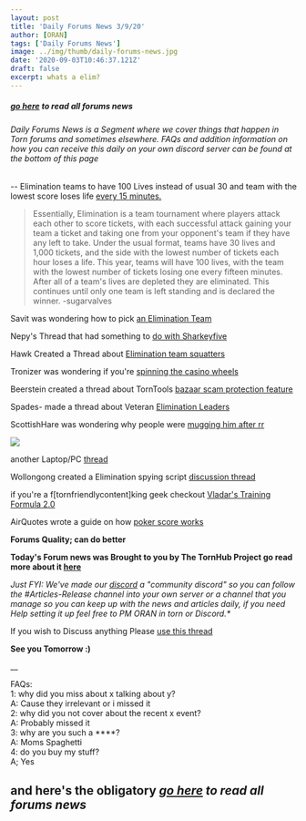 ```yaml
---
layout: post
title: 'Daily Forums News 3/9/20'
author: [ORAN]
tags: ['Daily Forums News']
image: ../img/thumb/daily-forums-news.jpg
date: '2020-09-03T10:46:37.121Z'
draft: false
excerpt: whats a elim?
---
```


##### _[go here](../../tags/daily-forums-news/) to read all forums news_   



###### Daily Forums News is a Segment where we cover things that happen in Torn forums and sometimes elsewhere. FAQs and addition information on how you can receive this daily on your own discord server can be found at the bottom of this page

--
Elimination teams to have 100 Lives instead of usual 30 and team with the lowest score loses life [every 15 minutes.](https://www.torn.com/newspaper.php#!/articles/1971)  
>Essentially, Elimination is a team tournament where players attack each other to score tickets, with each successful attack gaining your team a ticket and taking one from your opponent's team if they have any left to take. Under the usual format, teams have 30 lives and 1,000 tickets, and the side with the lowest number of tickets each hour loses a life. This year, teams will have 100 lives, with the team with the lowest number of tickets losing one every fifteen minutes. After all of a team's lives are depleted they are eliminated. This continues until only one team is left standing and is declared the winner. -sugarvalves  

Savit was wondering how to pick [an Elimination Team](https://www.torn.com/forums.php#/p=threads&f=2&t=16183352&b=0&a=0)   

Nepy's Thread that had something to [do with Sharkeyfive](https://www.torn.com/forums.php#/p=threads&f=2&t=16183241&b=0&a=0)  

Hawk Created a Thread about [Elimination team squatters](https://www.torn.com/forums.php#/p=threads&f=2&t=16183370&b=0&a=0)   

Tronizer was wondering if you're [spinning the casino wheels](https://www.torn.com/forums.php#/p=threads&f=2&t=16183292&b=0&a=0)  

Beerstein created a thread about TornTools [bazaar scam protection feature](https://www.torn.com/forums.php#/p=threads&f=2&t=16183301&b=0&a=0)  

Spades- made a thread about Veteran [Elimination Leaders](https://www.torn.com/forums.php#/p=threads&f=2&t=16183294&b=0&a=0)  

ScottishHare was wondering why people were [mugging him after rr](https://www.torn.com/forums.php#/p=threads&f=2&t=16183349&b=0&a=0)  

![](https://i.gyazo.com/ba8d26ad6c7bf440db781d4ec3cac95e.png)   

another Laptop/PC [thread](https://www.torn.com/forums.php#/p=threads&f=2&t=16183340&b=0&a=0)  

Wollongong created a Elimination spying script [discussion thread](https://www.torn.com/forums.php#/p=threads&f=2&t=16183322)  

if you're a f[tornfriendlycontent]king geek checkout [Vladar's Training Formula 2.0](https://www.torn.com/forums.php#/p=threads&f=61&t=16182535&b=0&a=0)   

AirQuotes wrote a guide on how [poker score works](https://www.torn.com/forums.php#/p=threads&f=61&t=16183138&b=0&a=0)   


**Forums Quality; can do better**

**Today's Forum news was Brought to you by The TornHub Project go read more about it [here](https://torn.oran.pw/welcome-to-tornhub/)**   

_Just FYI: We've made our [discord](https://discord.gg/yvNCTXB) a "community discord" so you can follow the #Articles-Release channel into your own server or a channel that you manage so you can keep up with the news and articles daily, if you need Help setting it up feel free to PM ORAN in torn or Discord.*_   

If you wish to Discuss anything Please [use this thread](https://www.torn.com/forums.php#/p=threads&f=2&t=16166542)   

**See you Tomorrow :)**  

__

FAQs:  
1: why did you miss about x talking about y?  
A: Cause they irrelevant or i missed it   
2: why did you not cover about the recent x event?  
A: Probably missed it  
3: why are you such a ****?  
A: Moms Spaghetti  
4: do you buy my stuff?  
A; Yes  

## and here's the obligatory _[go here](../../tags/daily-forums-news/) to read all forums news_  
